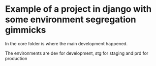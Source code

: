 # Example of a project in django with some environment segregation gimmicks

In the core folder is where the main development happened.

The environments are dev for development, stg for staging and prd for production
